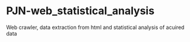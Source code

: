 # PJN-web_statistical_analysis
Web crawler, data extraction from html and statistical analysis of acuired data
